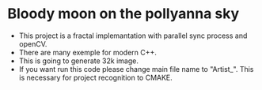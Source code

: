 # Bloody moon on the pollyanna sky
- This project is a fractal implemantation with parallel sync process and openCV.
- There are many exemple for modern C++.
- This is going to generate 32k image.
- If you want run this code please change main file name to "Artist_". This is necessary for project recognition to CMAKE.